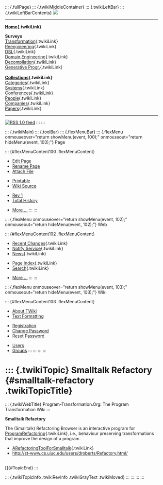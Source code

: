 ::: {.fullPage}
::: {.twikiMiddleContainer}
::: {.twikiLeftBar}
::: {.twikiLeftBarContents}
![](../pub/transformation.gif)

------------------------------------------------------------------------

**[Home](WebHome){.twikiLink}**

**Surveys**\
[Transformation](ProgramTransformation){.twikiLink}\
[Reengineering](ReengineeringWiki){.twikiLink}\
[DSL](DomainSpecificLanguages){.twikiLink}\
[Domain Engineering](DomainEngineering){.twikiLink}\
[Decompilation](DeCompilation){.twikiLink}\
[Generative Progr.](GenerativeProgrammingWiki){.twikiLink}\
\
**[Collections](CategoryCollection){.twikiLink}**\
[Categories](CategoryCategory){.twikiLink}\
[Systems](TransformationSystems){.twikiLink}\
[Conferences](TransformationConferences){.twikiLink}\
[People](TransformationPeople){.twikiLink}\
[Companies](TransformationCompanies){.twikiLink}\
[Papers](CategoryPaper){.twikiLink}

------------------------------------------------------------------------

[![](../pub/rss.gif "RSS 1.0 feed")](WebRss@skin=rss)
:::
:::

::: {.twikiMain}
::: {.toolBar}
::: {.flexMenuBar}
::: {.flexMenu onmouseover="return showMenu(event, 100);" onmouseout="return hideMenu(event, 100);"}
Page

::: {#flexMenuContent100 .flexMenuContent}
-   [Edit
    Page](http://www.program-transformation.org/edit/Transform/SmalltalkRefactory?t=1536826335)
-   [Rename
    Page](http://www.program-transformation.org/rename/Transform/SmalltalkRefactory)
-   [Attach
    File](http://www.program-transformation.org/attach/Transform/SmalltalkRefactory)

<!-- -->

-   [Printable](http://www.program-transformation.org/view/Transform/SmalltalkRefactory?skin=print.pattern)
-   [Wiki
    Source](http://www.program-transformation.org/view/Transform/SmalltalkRefactory?skin=text&raw=on&contenttype=text/plain)

<!-- -->

-   [Rev
    1](http://www.program-transformation.org/view/Transform/SmalltalkRefactory?rev=1.1)
-   [Total
    History](http://www.program-transformation.org/rdiff/Transform/SmalltalkRefactory)

<!-- -->

-   [More
    \...](http://www.program-transformation.org/oops/Transform/SmalltalkRefactory?template=oopsmore&param1=1.1&param2=1.1)
:::
:::

::: {.flexMenu onmouseover="return showMenu(event, 102);" onmouseout="return hideMenu(event, 102);"}
Web

::: {#flexMenuContent102 .flexMenuContent}
-   [Recent Changes](WebChanges){.twikiLink}
-   [Notify Service](WebNotify){.twikiLink}
-   [News](WebNews){.twikiLink}

<!-- -->

-   [Page Index](WebIndex){.twikiLink}
-   [Search](WebSearch){.twikiLink}

<!-- -->

-   [More
    \...](http://www.program-transformation.org/oops/Transform/SmalltalkRefactory?template=oopsmore&param1=1.1&param2=1.1)
:::
:::

::: {.flexMenu onmouseover="return showMenu(event, 103);" onmouseout="return hideMenu(event, 103);"}
Wiki

::: {#flexMenuContent103 .flexMenuContent}
-   [About
    TWiki](http://www.program-transformation.org/view/TWiki/WebHome)
-   [Text
    Formatting](http://www.program-transformation.org/view/TWiki/TextFormattingRules)

<!-- -->

-   [Registration](http://www.program-transformation.org/view/TWiki/TWikiRegistration)
-   [Change
    Password](http://www.program-transformation.org/view/TWiki/ChangePassword)
-   [Reset
    Password](http://www.program-transformation.org/view/TWiki/ResetPassword)

<!-- -->

-   [Users](http://www.program-transformation.org/view/Main/TWikiUsers)
-   [Groups](http://www.program-transformation.org/view/Main/TWikiGroups)
:::
:::
:::
:::

::: {.twikiTopic}
Smalltalk Refactory {#smalltalk-refactory .twikiTopicTitle}
===================

::: {.twikiWebTitle}
Program-Transformation.Org: The Program Transformation Wiki
:::

**Smalltalk Refactory**

The (Smalltalk) Refactoring Browser is an interactive program for
[ProgramRefactoring](ProgramRefactoring){.twikiLink}, i.e., behaviour
preserving transformations that improve the design of a program.

-   [ARefactoringToolForSmalltalk](ARefactoringToolForSmalltalk){.twikiLink}
-   <http://st-www.cs.uiuc.edu/users/droberts/Refactory.html/>

\
[]{#TopicEnd}
:::

::: {.twikiTopicInfo .twikiRevInfo .twikiGrayText .twikiMoved}
:::
:::
:::
:::
